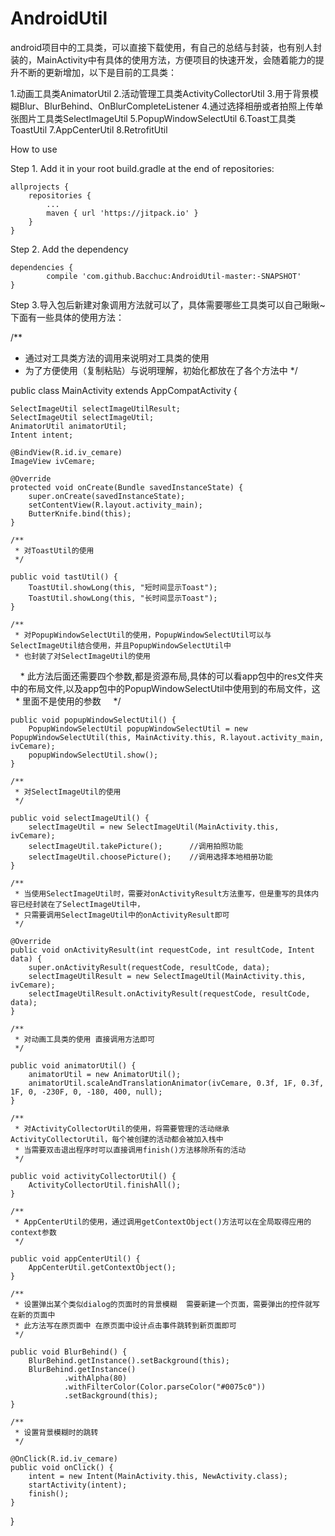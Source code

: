 # AndroidUtil
android项目中的工具类，可以直接下载使用，有自己的总结与封装，也有别人封装的，MainActivity中有具体的使用方法，方便项目的快速开发，会随着能力的提升不断的更新增加，以下是目前的工具类：

1.动画工具类AnimatorUtil
2.活动管理工具类ActivityCollectorUtil
3.用于背景模糊Blur、BlurBehind、OnBlurCompleteListener
4.通过选择相册或者拍照上传单张图片工具类SelectImageUtil
5.PopupWindowSelectUtil
6.Toast工具类ToastUtil
7.AppCenterUtil
8.RetrofitUtil

How to use

Step 1. Add it in your root build.gradle at the end of repositories:

	allprojects {
		repositories {
			...
			maven { url 'https://jitpack.io' }
		}
	}

Step 2. Add the dependency

	dependencies {
	        compile 'com.github.Bacchuc:AndroidUtil-master:-SNAPSHOT'
	}


Step 3.导入包后新建对象调用方法就可以了，具体需要哪些工具类可以自己瞅瞅~下面有一些具体的使用方法：

/**
 * 通过对工具类方法的调用来说明对工具类的使用
 * 为了方便使用（复制粘贴）与说明理解，初始化都放在了各个方法中
 */

public class MainActivity extends AppCompatActivity {

    SelectImageUtil selectImageUtilResult;
    SelectImageUtil selectImageUtil;
    AnimatorUtil animatorUtil;
    Intent intent;

    @BindView(R.id.iv_cemare)
    ImageView ivCemare;

    @Override
    protected void onCreate(Bundle savedInstanceState) {
        super.onCreate(savedInstanceState);
        setContentView(R.layout.activity_main);
        ButterKnife.bind(this);
    }

    /**
     * 对ToastUtil的使用
     */
    
    public void tastUtil() {
        ToastUtil.showLong(this, "短时间显示Toast");
        ToastUtil.showLong(this, "长时间显示Toast");
    }

    /**
     * 对PopupWindowSelectUtil的使用，PopupWindowSelectUtil可以与SelectImageUtil结合使用，并且PopupWindowSelectUtil中
     * 也封装了对SelectImageUtil的使用
     * 此方法后面还需要四个参数,都是资源布局,具体的可以看app包中的res文件夹中的布局文件,以及app包中的PopupWindowSelectUtil中使用到的布局文件，这      * 里面不是使用的参数
     */
    
    public void popupWindowSelectUtil() {
        PopupWindowSelectUtil popupWindowSelectUtil = new PopupWindowSelectUtil(this, MainActivity.this, R.layout.activity_main, ivCemare);
        popupWindowSelectUtil.show();
    }

    /**
     * 对SelectImageUtil的使用
     */
    
    public void selectImageUtil() {
        selectImageUtil = new SelectImageUtil(MainActivity.this, ivCemare);
        selectImageUtil.takePicture();      //调用拍照功能
        selectImageUtil.choosePicture();    //调用选择本地相册功能
    }

    /**
     * 当使用SelectImageUtil时，需要对onActivityResult方法重写，但是重写的具体内容已经封装在了SelectImageUtil中，
     * 只需要调用SelectImageUtil中的onActivityResult即可
     */
    
    @Override
    public void onActivityResult(int requestCode, int resultCode, Intent data) {
        super.onActivityResult(requestCode, resultCode, data);
        selectImageUtilResult = new SelectImageUtil(MainActivity.this, ivCemare);
        selectImageUtilResult.onActivityResult(requestCode, resultCode, data);
    }

    /**
     * 对动画工具类的使用 直接调用方法即可
     */
    
    public void animatorUtil() {
        animatorUtil = new AnimatorUtil();
        animatorUtil.scaleAndTranslationAnimator(ivCemare, 0.3f, 1F, 0.3f, 1F, 0, -230F, 0, -180, 400, null);
    }

    /**
     * 对ActivityCollectorUtil的使用，将需要管理的活动继承ActivityCollectorUtil，每个被创建的活动都会被加入栈中
     * 当需要双击退出程序时可以直接调用finish()方法移除所有的活动
     */
    
    public void activityCollectorUtil() {
        ActivityCollectorUtil.finishAll();
    }

    /**
     * AppCenterUtil的使用，通过调用getContextObject()方法可以在全局取得应用的context参数
     */
    
    public void appCenterUtil() {
        AppCenterUtil.getContextObject();
    }

    /**
     * 设置弹出某个类似dialog的页面时的背景模糊  需要新建一个页面，需要弹出的控件就写在新的页面中
     * 此方法写在原页面中 在原页面中设计点击事件跳转到新页面即可
     */
    
    public void BlurBehind() {
        BlurBehind.getInstance().setBackground(this);
        BlurBehind.getInstance()
                .withAlpha(80)
                .withFilterColor(Color.parseColor("#0075c0"))
                .setBackground(this);
    }

    /**
     * 设置背景模糊时的跳转
     */
    
    @OnClick(R.id.iv_cemare)
    public void onClick() {
        intent = new Intent(MainActivity.this, NewActivity.class);
        startActivity(intent);
        finish();
    }
}
